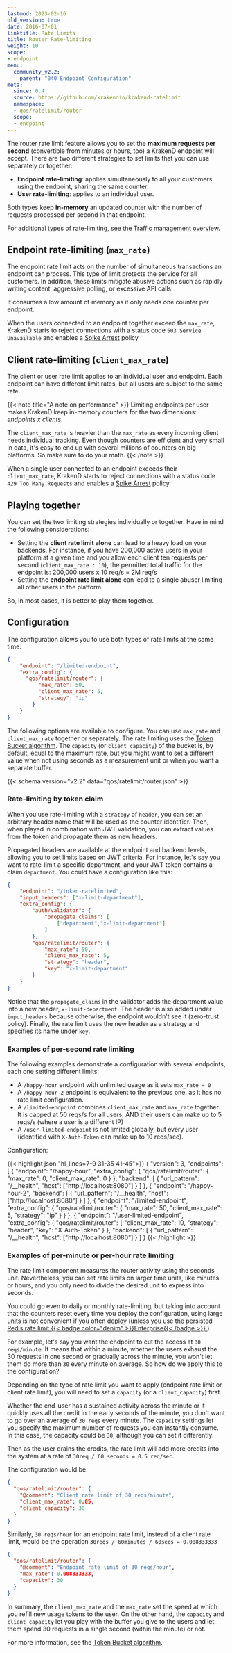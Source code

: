 ```yaml
---
lastmod: 2023-02-16
old_version: true
date: 2016-07-01
linktitle: Rate Limits
title: Router Rate-limiting
weight: 10
scope:
- endpoint
menu:
  community_v2.2:
    parent: "040 Endpoint Configuration"
meta:
  since: 0.4
  source: https://github.com/krakendio/krakend-ratelimit
  namespace:
  - qos/ratelimit/router
  scope:
  - endpoint
---
```


The router rate limit feature allows you to set the **maximum requests per second** (convertible from minutes or hours, too) a KrakenD endpoint will accept. There are two different strategies to set limits that you can use separately or together:

- **Endpoint rate-limiting**: applies simultaneously to all your customers using the endpoint, sharing the same counter.
- **User rate-limiting**: applies to an individual user.

Both types keep **in-memory** an updated counter with the number of requests processed per second in that endpoint.

For additional types of rate-limiting, see the [Traffic management overview](/docs/v2.2/throttling/).

## Endpoint rate-limiting (`max_rate`)
The endpoint rate limit acts on the number of simultaneous transactions an endpoint can process. This type of limit protects the service for all customers. In addition, these limits mitigate abusive actions such as rapidly writing content, aggressive polling, or excessive API calls.

It consumes a low amount of memory as it only needs one counter per endpoint.

When the users connected to an endpoint together exceed the `max_rate`, KrakenD starts to reject connections with a status code `503 Service Unavailable` and enables a [Spike Arrest](/docs/v2.2/throttling/spike-arrest/) policy

## Client rate-limiting (`client_max_rate`)
The client or user rate limit applies to an individual user and endpoint. Each endpoint can have different limit rates, but all users are subject to the same rate.

{{< note title="A note on performance" >}}
Limiting endpoints per user makes KrakenD keep in-memory counters for the two dimensions: *endpoints x clients*.

The `client_max_rate` is heavier than the `max_rate` as every incoming client needs individual tracking. Even though counters are efficient and very small in data, it's easy to end up with several millions of counters on big platforms. So make sure to do your math.
{{< /note >}}

When a single user connected to an endpoint exceeds their `client_max_rate`, KrakenD starts to reject connections with a status code `429 Too Many Requests` and enables a [Spike Arrest](/docs/v2.2/throttling/spike-arrest/) policy

## Playing together
You can set the two limiting strategies individually or together. Have in mind the following considerations:

- Setting the **client rate limit alone** can lead to a heavy load on your backends. For instance, if you have 200,000 active users in your platform at a given time and you allow each client ten requests per second (`client_max_rate : 10`), the permitted total traffic for the endpoint is: 200,000 users x 10 req/s = 2M req/s
- Setting the **endpoint rate limit alone** can lead to a single abuser limiting all other users in the platform.

So, in most cases, it is better to play them together.

## Configuration
The configuration allows you to use both types of rate limits at the same time:

```json
{
    "endpoint": "/limited-endpoint",
    "extra_config": {
      "qos/ratelimit/router": {
          "max_rate": 50,
          "client_max_rate": 5,
          "strategy": "ip"
        }
    }
}
```

The following options are available to configure. You can use `max_rate` and `client_max_rate` together or separately. The rate limiting uses the [Token Bucket algorithm](/docs/v2.2/throttling/token-bucket/). The `capacity` (or `client_capacity`) of the bucket is, by default, equal to the maximum rate, but you might want to set a different value when not using seconds as a measurement unit or when you want a separate buffer.

{{< schema version="v2.2" data="qos/ratelimit/router.json" >}}

### Rate-limiting by token claim
When you use rate-limiting with a `strategy` of `header`, you can set an arbitrary header name that will be used as the counter identifier. Then, when played in combination with JWT validation, you can extract values from the token and propagate them as new headers.

Propagated headers are available at the endpoint and backend levels, allowing you to set limits based on JWT criteria. For instance, let's say you want to rate-limit a specific department, and your JWT token contains a claim `department`. You could have a configuration like this:
```json
{
    "endpoint": "/token-ratelimited",
    "input_headers": ["x-limit-department"],
    "extra_config": {
        "auth/validator": {
            "propagate_claims": [
                ["department","x-limit-department"]
            ]
        },
        "qos/ratelimit/router": {
            "max_rate": 50,
            "client_max_rate": 5,
            "strategy": "header",
            "key": "x-limit-department"
        }
    }
}
```

Notice that the `propagate_claims` in the validator adds the department value into a new header, `x-limit-department`. The header is also added under `input_headers` because otherwise, the endpoint wouldn't see it (zero-trust policy). Finally, the rate limit uses the new header as a strategy and specifies its name under `key`.

### Examples of per-second rate limiting
The following examples demonstrate a configuration with several endpoints, each one setting different limits:

- A `/happy-hour` endpoint with unlimited usage as it sets `max_rate = 0`
- A `/happy-hour-2` endpoint is equivalent to the previous one, as it has no rate limit configuration.
- A `/limited-endpoint` combines `client_max_rate` and `max_rate` together. It is capped at 50 reqs/s for all users, AND their users can make up to 5 reqs/s (where a user is a different IP)
- A `/user-limited-endpoint` is not limited globally, but every user (identified with `X-Auth-Token` can make up to 10 reqs/sec).

Configuration:

{{< highlight json "hl_lines=7-9 31-35 41-45">}}
{
  "version": 3,
  "endpoints": [
    {
        "endpoint": "/happy-hour",
        "extra_config": {
            "qos/ratelimit/router": {
                "max_rate": 0,
                "client_max_rate": 0
            }
        },
        "backend": [
          {
            "url_pattern": "/__health",
            "host": ["http://localhost:8080"]
          }
        ]
    },
    {
        "endpoint": "/happy-hour-2",
        "backend": [
          {
            "url_pattern": "/__health",
            "host": ["http://localhost:8080"]
          }
        ]
    },
    {
        "endpoint": "/limited-endpoint",
        "extra_config": {
          "qos/ratelimit/router": {
              "max_rate": 50,
              "client_max_rate": 5,
              "strategy": "ip"
            }
        }
    },
    {
        "endpoint": "/user-limited-endpoint",
        "extra_config": {
          "qos/ratelimit/router": {
              "client_max_rate": 10,
              "strategy": "header",
              "key": "X-Auth-Token"
            }
        },
        "backend": [
          {
            "url_pattern": "/__health",
            "host": ["http://localhost:8080"]
          }
        ]
    }
{{< /highlight >}}

### Examples of per-minute or per-hour rate limiting
The rate limit component measures the router activity using the seconds unit. Nevertheless, you can set rate limits on larger time units, like minutes or hours, and you only need to divide the desired unit to express into seconds.

You could go even to daily or monthly rate-limiting, but taking into account that the counters reset every time you deploy the configuration, using large units is not convenient if you often deploy (unless you use the persisted [Redis rate limit {{< badge color="denim" >}}Enterprise{{< /badge >}}
](/docs/enterprise/throttling/global-rate-limit/))

For example, let's say you want the endpoint to cut the access at `30 reqs/minute`. It means that within a minute, whether the users exhaust the 30 requests in one second or gradually across the minute, you won't let them do more than `30` every minute on average. So how do we apply this to the configuration?

Depending on the type of rate limit you want to apply (endpoint rate limit or client rate limit), you will need to set a `capacity` (or a `client_capacity`) first.

Whether the end-user has a sustained activity across the minute or it quickly uses all the credit in the early seconds of the minute, you don't want to go over an average of `30 reqs` every minute. The `capacity` settings let you specify the maximum number of requests you can instantly consume. In this case, the capacity could be `30`, although you can set it differently.

Then as the user drains the credits, the rate limit will add more credits into the system at a rate of `30req / 60 seconds = 0.5 req/sec`.

The configuration would be:

```json
{
  "qos/ratelimit/router": {
    "@comment": "Client rate limit of 30 reqs/minute",
    "client_max_rate": 0.05,
    "client_capacity": 30
  }
}
```

Similarly, `30 reqs/hour` for an endpoint rate limit, instead of a client rate limit, would be the operation `30reqs / 60minutes / 60secs = 0.008333333`

```json
{
  "qos/ratelimit/router": {
    "@comment": "Endpoint rate limit of 30 reqs/hour",
    "max_rate": 0.008333333,
    "capacity": 30
  }
}
```

In summary, the `client_max_rate` and the `max_rate` set the speed at which you refill new usage tokens to the user. On the other hand, the `capacity` and `client_capacity` let you play with the buffer you give to the users and let them spend 30 requests in a single second (within the minute) or not.

For more information, see the [Token Bucket algorithm](/docs/enterprise/throttling/token-bucket/).